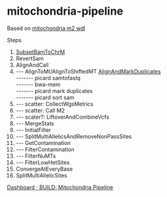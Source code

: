 # mitochondria-pipeline  
  
 Based on [mitochondria m2 wdl](https://github.com/broadinstitute/gatk/tree/2e6045a259ed2ded3e9036a5b44a1f8ba330860d/scripts/mitochondria_m2_wdl)
   
  Steps  
  1.  [SubsetBamToChrM](https://github.com/cwl-apps/mitochondria-pipeline/blob/60097661bd453cd7fbfa6c26c58f6b2757b4e833/scripts/MitochondriaPipeline.wdl#L192)
  2.  RevertSam
  3.  AlignAndCall  
  4.  --- AlignToMt/AlignToShiftedMT [AlignAndMarkDuplicates](https://github.com/cwl-apps/mitochondria-pipeline/blob/508b4d6ca88d9182d0277fb90c8b8e9ae70fb1c5/scripts/AlignmentPipeline.wdl#L56)  
      ------- picard samtofastq  
      ------- bwa-mem  
      ------- picard mark duplicates  
      ------- picard sort sam  
  6.  --- scatter: CollectWgsMetrics   
  7.  --- scatter: Call M2  
  8. --- scater?: LiftoverAndCombineVcfs
  9. --- MergeStats
  13. --- InitialFilter
  14. --- SplitMultiAllelicsAndRemoveNonPassSites
  15. --- GetContamination
  16. --- FilterContamination
  17. --- FilterNuMTs
  18. --- FilterLowHetSites
  20.  ConvergeAtEveryBase
  21.  SplitMultiAllelicSites

[Dashboard ⋅ BUILD: Mitochondria Pipeline](https://platform.sb.biodatacatalyst.nhlbi.nih.gov/u/dave/build-mitochondria-pipeline/) 
